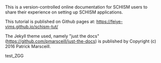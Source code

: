 This is a version-controlled online documentation for SCHISM users to share their experience on setting up SCHISM applications.

This tutorial is published on Github pages at: https://feiye-vims.github.io/schism-tut/

The Jekyll theme used, namely "just the docs" (https://github.com/pmarsceill/just-the-docs) is published by Copyright (c) 2016 Patrick Marsceill.


test_ZGG
